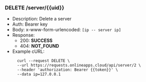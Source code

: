 ### DELETE /server/{{uid}}
- Description: Delete a server
- Auth: Bearer key
- Body: x-www-form-urlencoded: `[ip -- server ip]`
- Response:
    - 200: **SUCCESS**
    - 404: **NOT_FOUND**
- Example cURL:
  ```
    curl --request DELETE \
    --url https://requests.onlineapps.cloud/api/server/2 \
    --header 'authorization: Bearer {{token}}' \
    --data ip=127.0.0.1
